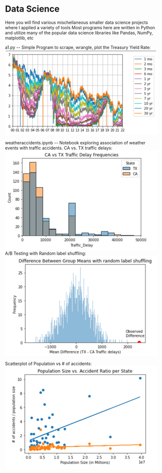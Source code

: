 # Data Science
Here you will find various mischellaneous smaller data science projects where I applied a variety of tools
Most programs here are written in Python and utilize many of the popular data science libraries like Pandas, NumPy, matplotlib, etc



a1.py -- Simple Program to scrape, wrangle, plot the
Treasury Yield Rate:
![Alt text](a1.png?raw=true "Title")

weatheraccidents.ipynb -- Notebook exploring association of weather events with traffic accidents.
CA vs. TX traffic delays:
![Alt text](catx.png?raw=true "Title")
A/B Testing with Random label shuffling:
![Alt text](abtest.png?raw=true "Title")

Scatterplot of Population vs # of accidents:
![Alt text](scatter.png?raw=true "Title")



